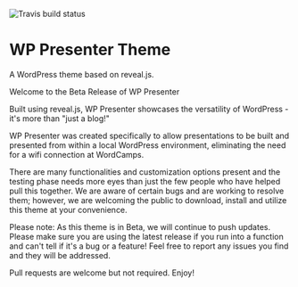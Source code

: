 ![Travis build status](https://travis-ci.org/trishasalas/wp-presenter.svg?branch=master)

WP Presenter Theme
====================

A WordPress theme based on reveal.js.

Welcome to the Beta Release of WP Presenter

Built using reveal.js, WP Presenter showcases the versatility of WordPress - it's more than "just a blog!"

WP Presenter was created specifically to allow presentations to be built and presented from within a local WordPress environment, eliminating the need for a wifi connection at WordCamps. 

There are many functionalities and customization options present and the testing phase needs more eyes than just the few people who have helped pull this together. We are aware of certain bugs and are working to resolve them; however, we are welcoming the public to download, install and utilize this theme at your convenience.

Please note: As this theme is in Beta, we will continue to push updates. Please make sure you are using the latest release if you run into a function and can't tell if it's a bug or a feature! Feel free to report any issues you find and they will be addressed.

Pull requests are welcome but not required. Enjoy!

